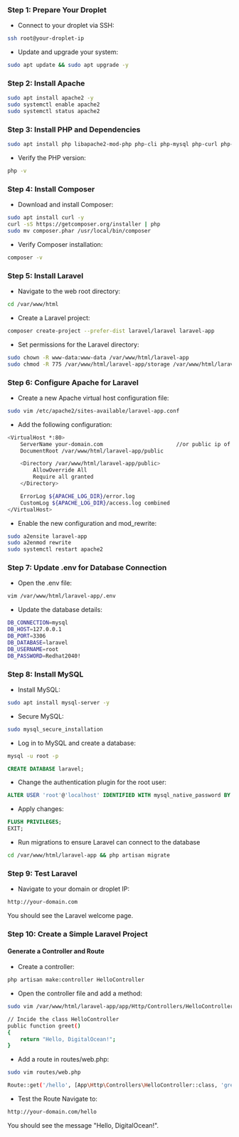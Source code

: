 ### Step 1: Prepare Your Droplet
- Connect to your droplet via SSH:
```sh
ssh root@your-droplet-ip
```
- Update and upgrade your system:
```sh
sudo apt update && sudo apt upgrade -y
```

### Step 2: Install Apache
```sh
sudo apt install apache2 -y
sudo systemctl enable apache2
sudo systemctl status apache2
```
### Step 3: Install PHP and Dependencies
```sh
sudo apt install php libapache2-mod-php php-cli php-mysql php-curl php-json php-mbstring php-xml php-zip unzip -y
```
- Verify the PHP version:
```sh
php -v
```

### Step 4: Install Composer
- Download and install Composer:
```sh
sudo apt install curl -y
curl -sS https://getcomposer.org/installer | php
sudo mv composer.phar /usr/local/bin/composer
```

- Verify Composer installation:
```sh
composer -v
```
### Step 5: Install Laravel
- Navigate to the web root directory:
```sh
cd /var/www/html
```
- Create a Laravel project:
```sh
composer create-project --prefer-dist laravel/laravel laravel-app
```

- Set permissions for the Laravel directory:
```sh
sudo chown -R www-data:www-data /var/www/html/laravel-app
sudo chmod -R 775 /var/www/html/laravel-app/storage /var/www/html/laravel-app/bootstrap/cache
```

### Step 6: Configure Apache for Laravel
- Create a new Apache virtual host configuration file:
```sh
sudo vim /etc/apache2/sites-available/laravel-app.conf
```
- Add the following configuration:
```sh
<VirtualHost *:80>
    ServerName your-domain.com                       //or public ip of droplet
    DocumentRoot /var/www/html/laravel-app/public

    <Directory /var/www/html/laravel-app/public>
        AllowOverride All
        Require all granted
    </Directory>

    ErrorLog ${APACHE_LOG_DIR}/error.log
    CustomLog ${APACHE_LOG_DIR}/access.log combined
</VirtualHost>
```
- Enable the new configuration and mod_rewrite:
```sh
sudo a2ensite laravel-app
sudo a2enmod rewrite
sudo systemctl restart apache2
```

### Step 7: Update .env for Database Connection
- Open the .env file:
```sh
vim /var/www/html/laravel-app/.env
```

- Update the database details:
```sh
DB_CONNECTION=mysql
DB_HOST=127.0.0.1
DB_PORT=3306
DB_DATABASE=laravel
DB_USERNAME=root
DB_PASSWORD=Redhat2040!
```

### Step 8: Install MySQL 
- Install MySQL:
```sh
sudo apt install mysql-server -y
```
- Secure MySQL:
```sh
sudo mysql_secure_installation
```
- Log in to MySQL and create a database:
```sh
mysql -u root -p
```
```sql
CREATE DATABASE laravel;
```
- Change the authentication plugin for the root user:
```sql
ALTER USER 'root'@'localhost' IDENTIFIED WITH mysql_native_password BY 'Redhat2040!';
```
- Apply changes:
```sql
FLUSH PRIVILEGES;
EXIT;
```
- Run migrations to ensure Laravel can connect to the database
```sh
cd /var/www/html/laravel-app && php artisan migrate
```

### Step 9: Test Laravel
- Navigate to your domain or droplet IP:
```sh
http://your-domain.com
```
You should see the Laravel welcome page.


### Step 10: Create a Simple Laravel Project
#### Generate a Controller and Route
- Create a controller:
```sh
php artisan make:controller HelloController
```
- Open the controller file and add a method:
```sh
sudo vim /var/www/html/laravel-app/app/Http/Controllers/HelloController.php 
```
```sh
// Incide the class HelloController
public function greet()
{
    return "Hello, DigitalOcean!";
}
```

- Add a route in routes/web.php:
```sh
sudo vim routes/web.php
```  
```sh
Route::get('/hello', [App\Http\Controllers\HelloController::class, 'greet']);
```

- Test the Route
Navigate to:
```sh
http://your-domain.com/hello
```
You should see the message "Hello, DigitalOcean!".
